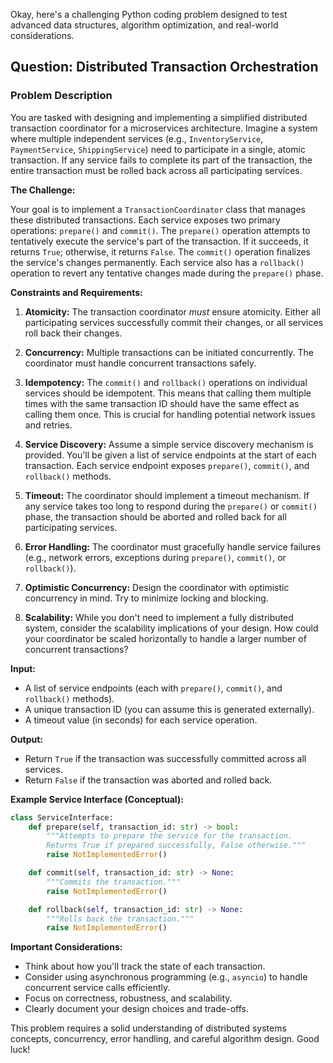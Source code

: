 Okay, here's a challenging Python coding problem designed to test advanced data structures, algorithm optimization, and real-world considerations.

## Question: Distributed Transaction Orchestration

### Problem Description

You are tasked with designing and implementing a simplified distributed transaction coordinator for a microservices architecture.  Imagine a system where multiple independent services (e.g., `InventoryService`, `PaymentService`, `ShippingService`) need to participate in a single, atomic transaction.  If any service fails to complete its part of the transaction, the entire transaction must be rolled back across all participating services.

**The Challenge:**

Your goal is to implement a `TransactionCoordinator` class that manages these distributed transactions.  Each service exposes two primary operations: `prepare()` and `commit()`.  The `prepare()` operation attempts to tentatively execute the service's part of the transaction. If it succeeds, it returns `True`; otherwise, it returns `False`. The `commit()` operation finalizes the service's changes permanently. Each service also has a `rollback()` operation to revert any tentative changes made during the `prepare()` phase.

**Constraints and Requirements:**

1.  **Atomicity:**  The transaction coordinator *must* ensure atomicity. Either all participating services successfully commit their changes, or all services roll back their changes.

2.  **Concurrency:**  Multiple transactions can be initiated concurrently.  The coordinator must handle concurrent transactions safely.

3.  **Idempotency:**  The `commit()` and `rollback()` operations on individual services should be idempotent. This means that calling them multiple times with the same transaction ID should have the same effect as calling them once. This is crucial for handling potential network issues and retries.

4.  **Service Discovery:** Assume a simple service discovery mechanism is provided.  You'll be given a list of service endpoints at the start of each transaction. Each service endpoint exposes `prepare()`, `commit()`, and `rollback()` methods.

5.  **Timeout:**  The coordinator should implement a timeout mechanism. If any service takes too long to respond during the `prepare()` or `commit()` phase, the transaction should be aborted and rolled back for all participating services.

6.  **Error Handling:**  The coordinator must gracefully handle service failures (e.g., network errors, exceptions during `prepare()`, `commit()`, or `rollback()`).

7.  **Optimistic Concurrency:** Design the coordinator with optimistic concurrency in mind. Try to minimize locking and blocking.

8.  **Scalability:** While you don't need to implement a fully distributed system, consider the scalability implications of your design. How could your coordinator be scaled horizontally to handle a larger number of concurrent transactions?

**Input:**

*   A list of service endpoints (each with `prepare()`, `commit()`, and `rollback()` methods).
*   A unique transaction ID (you can assume this is generated externally).
*   A timeout value (in seconds) for each service operation.

**Output:**

*   Return `True` if the transaction was successfully committed across all services.
*   Return `False` if the transaction was aborted and rolled back.

**Example Service Interface (Conceptual):**

```python
class ServiceInterface:
    def prepare(self, transaction_id: str) -> bool:
        """Attempts to prepare the service for the transaction.
        Returns True if prepared successfully, False otherwise."""
        raise NotImplementedError()

    def commit(self, transaction_id: str) -> None:
        """Commits the transaction."""
        raise NotImplementedError()

    def rollback(self, transaction_id: str) -> None:
        """Rolls back the transaction."""
        raise NotImplementedError()
```

**Important Considerations:**

*   Think about how you'll track the state of each transaction.
*   Consider using asynchronous programming (e.g., `asyncio`) to handle concurrent service calls efficiently.
*   Focus on correctness, robustness, and scalability.
*   Clearly document your design choices and trade-offs.

This problem requires a solid understanding of distributed systems concepts, concurrency, error handling, and careful algorithm design. Good luck!
